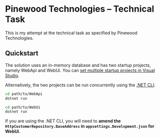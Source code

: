 # Pinewood Technologies – Technical Task

This is my attempt at the technical task as specified by Pinewood Technologies.

## Quickstart

The solution uses an in-memory database and has two startup projects, namely WebApi and WebUi. You can [set multiple startup projects in Visual Studio](https://learn.microsoft.com/en-us/visualstudio/ide/how-to-set-multiple-startup-projects).

Alternatively, the two projects can be run concurrently using the [.NET CLI](https://learn.microsoft.com/en-us/dotnet/core/tools/).

```sh
cd path/to/WebApi
dotnet run
```

```sh
cd path/to/WebUi
dotnet run
```

If you are using the .NET CLI, you will need to **amend the `HttpCustomerRepository.BaseAddress` in `appsettings.Development.json` for WebUi**.

